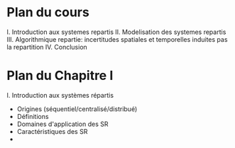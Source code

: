 # Plan du cours

I. Introduction aux systemes repartis
II. Modelisation des systemes repartis
III. Algorithmique repartie: incertitudes spatiales et temporelles induites pas la repartition
IV. Conclusion


# Plan du Chapitre I

I. Introduction aux systèmes répartis
- Origines (séquentiel/centralisé/distribué)
- Définitions
- Domaines d'application des SR
- Caractéristiques des SR
- 

